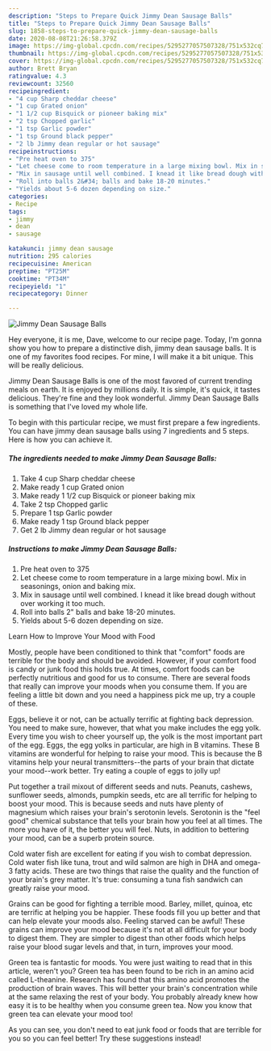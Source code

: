 ```yaml
---
description: "Steps to Prepare Quick Jimmy Dean Sausage Balls"
title: "Steps to Prepare Quick Jimmy Dean Sausage Balls"
slug: 1858-steps-to-prepare-quick-jimmy-dean-sausage-balls
date: 2020-08-08T21:26:58.379Z
image: https://img-global.cpcdn.com/recipes/5295277057507328/751x532cq70/jimmy-dean-sausage-balls-recipe-main-photo.jpg
thumbnail: https://img-global.cpcdn.com/recipes/5295277057507328/751x532cq70/jimmy-dean-sausage-balls-recipe-main-photo.jpg
cover: https://img-global.cpcdn.com/recipes/5295277057507328/751x532cq70/jimmy-dean-sausage-balls-recipe-main-photo.jpg
author: Brett Bryan
ratingvalue: 4.3
reviewcount: 32560
recipeingredient:
- "4 cup Sharp cheddar cheese"
- "1 cup Grated onion"
- "1 1/2 cup Bisquick or pioneer baking mix"
- "2 tsp Chopped garlic"
- "1 tsp Garlic powder"
- "1 tsp Ground black pepper"
- "2 lb Jimmy dean regular or hot sausage"
recipeinstructions:
- "Pre heat oven to 375"
- "Let cheese come to room temperature in a large mixing bowl. Mix in seasonings, onion and baking mix."
- "Mix in sausage until well combined. I knead it like bread dough without over working it too much."
- "Roll into balls 2&#34; balls and bake 18-20 minutes."
- "Yields about 5-6 dozen depending on size."
categories:
- Recipe
tags:
- jimmy
- dean
- sausage

katakunci: jimmy dean sausage 
nutrition: 295 calories
recipecuisine: American
preptime: "PT25M"
cooktime: "PT34M"
recipeyield: "1"
recipecategory: Dinner

---
```



![Jimmy Dean Sausage Balls](https://img-global.cpcdn.com/recipes/5295277057507328/751x532cq70/jimmy-dean-sausage-balls-recipe-main-photo.jpg)

Hey everyone, it is me, Dave, welcome to our recipe page. Today, I'm gonna show you how to prepare a distinctive dish, jimmy dean sausage balls. It is one of my favorites food recipes. For mine, I will make it a bit unique. This will be really delicious.



Jimmy Dean Sausage Balls is one of the most favored of current trending meals on earth. It is enjoyed by millions daily. It is simple, it's quick, it tastes delicious. They're fine and they look wonderful. Jimmy Dean Sausage Balls is something that I've loved my whole life.


To begin with this particular recipe, we must first prepare a few ingredients. You can have jimmy dean sausage balls using 7 ingredients and 5 steps. Here is how you can achieve it.

<!--inarticleads1-->

##### The ingredients needed to make Jimmy Dean Sausage Balls:

1. Take 4 cup Sharp cheddar cheese
1. Make ready 1 cup Grated onion
1. Make ready 1 1/2 cup Bisquick or pioneer baking mix
1. Take 2 tsp Chopped garlic
1. Prepare 1 tsp Garlic powder
1. Make ready 1 tsp Ground black pepper
1. Get 2 lb Jimmy dean regular or hot sausage




<!--inarticleads2-->

##### Instructions to make Jimmy Dean Sausage Balls:

1. Pre heat oven to 375
1. Let cheese come to room temperature in a large mixing bowl. Mix in seasonings, onion and baking mix.
1. Mix in sausage until well combined. I knead it like bread dough without over working it too much.
1. Roll into balls 2&#34; balls and bake 18-20 minutes.
1. Yields about 5-6 dozen depending on size.




Learn How to Improve Your Mood with Food


Mostly, people have been conditioned to think that "comfort" foods are terrible for the body and should be avoided. However, if your comfort food is candy or junk food this holds true. At times, comfort foods can be perfectly nutritious and good for us to consume. There are several foods that really can improve your moods when you consume them. If you are feeling a little bit down and you need a happiness pick me up, try a couple of these.

Eggs, believe it or not, can be actually terrific at fighting back depression. You need to make sure, however, that what you make includes the egg yolk. Every time you wish to cheer yourself up, the yolk is the most important part of the egg. Eggs, the egg yolks in particular, are high in B vitamins. These B vitamins are wonderful for helping to raise your mood. This is because the B vitamins help your neural transmitters--the parts of your brain that dictate your mood--work better. Try eating a couple of eggs to jolly up!

Put together a trail mixout of different seeds and nuts. Peanuts, cashews, sunflower seeds, almonds, pumpkin seeds, etc are all terrific for helping to boost your mood. This is because seeds and nuts have plenty of magnesium which raises your brain's serotonin levels. Serotonin is the "feel good" chemical substance that tells your brain how you feel at all times. The more you have of it, the better you will feel. Nuts, in addition to bettering your mood, can be a superb protein source.

Cold water fish are excellent for eating if you wish to combat depression. Cold water fish like tuna, trout and wild salmon are high in DHA and omega-3 fatty acids. These are two things that raise the quality and the function of your brain's grey matter. It's true: consuming a tuna fish sandwich can greatly raise your mood. 

Grains can be good for fighting a terrible mood. Barley, millet, quinoa, etc are terrific at helping you be happier. These foods fill you up better and that can help elevate your moods also. Feeling starved can be awful! These grains can improve your mood because it's not at all difficult for your body to digest them. They are simpler to digest than other foods which helps raise your blood sugar levels and that, in turn, improves your mood.

Green tea is fantastic for moods. You were just waiting to read that in this article, weren't you? Green tea has been found to be rich in an amino acid called L-theanine. Research has found that this amino acid promotes the production of brain waves. This will better your brain's concentration while at the same relaxing the rest of your body. You probably already knew how easy it is to be healthy when you consume green tea. Now you know that green tea can elevate your mood too!

As you can see, you don't need to eat junk food or foods that are terrible for you so you can feel better! Try  these suggestions  instead!

